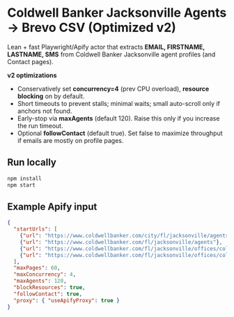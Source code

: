 # Coldwell Banker Jacksonville Agents → Brevo CSV (Optimized v2)

Lean + fast Playwright/Apify actor that extracts **EMAIL, FIRSTNAME, LASTNAME, SMS** from Coldwell Banker Jacksonville agent profiles (and Contact pages).

**v2 optimizations**
- Conservatively set **concurrency=4** (prev CPU overload), **resource blocking** on by default.
- Short timeouts to prevent stalls; minimal waits; small auto-scroll only if anchors not found.
- Early-stop via **maxAgents** (default 120). Raise this only if you increase the run timeout.
- Optional **followContact** (default true). Set false to maximize throughput if emails are mostly on profile pages.

## Run locally
```bash
npm install
npm start
```

## Example Apify input
```json
{
  "startUrls": [
    {"url": "https://www.coldwellbanker.com/city/fl/jacksonville/agents"},
    {"url": "https://www.coldwellbanker.com/fl/jacksonville/agents"},
    {"url": "https://www.coldwellbanker.com/fl/jacksonville/offices/coldwell-banker-vanguard-realty/oid-P00400000FDdqREI4AhcDWyY6EmabUTiIbfCywM8"},
    {"url": "https://www.coldwellbanker.com/fl/jacksonville/offices/coldwell-banker-vanguard-realty/oid-P00400000FDdqREI4AhcDWyY6EmabUSzAkjhivJ2"}
  ],
  "maxPages": 60,
  "maxConcurrency": 4,
  "maxAgents": 120,
  "blockResources": true,
  "followContact": true,
  "proxy": { "useApifyProxy": true }
}
```
